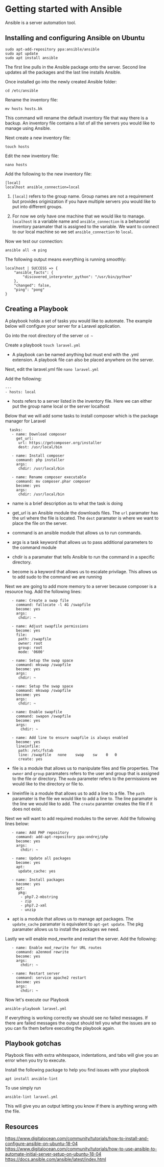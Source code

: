 # Getting started with Ansible
Ansible is a server automation tool.

## Installing and configuring Ansible on Ubuntu
```
sudo apt-add-repository ppa:ansible/ansible
sudo apt update
sudo apt install ansible
```
The first line pulls in the Ansible package onto the server. Second line updates all the packages and the last line installs Ansible.

Once installed go into the newly created Ansible folder:
```
cd /etc/ansible
```
Rename the inventory file:
```
mv hosts hosts.bk
```
This command will rename the default inventory file that way there is a backup. An inventory file contains a list of all the servers you would like to manage using Ansible.

Next create a new inventory file:
```
touch hosts
````
Edit the new inventory file:

```
nano hosts
```

Add the following to the new inventory file:
```
[local]
localhost ansible_connection=local
```
1. ```[local]``` refers to the group name. Group names are not a requirement but provides originization if you have multiple servers you would like to put into different groups.

2. For now we only have one machine that we would like to manage. ```localhost``` is a variable name and ```ansible_connection``` is a behavorial inventory paramater that is assigned to the variable. We want to connect to our local machine so we set ```ansible_connection``` to ```local```.

Now we test our connection:
```
ansible all -m ping
```

The following output means everything is running smoothly:
```
localhost | SUCCESS => {
    "ansible_facts": {
        "discovered_interpreter_python": "/usr/bin/python"
    }, 
    "changed": false, 
    "ping": "pong"
}
```


## Creating a Playbook

A playbook holds a set of tasks you would like to automate. The example below will configure your server for a Laravel application.

Go into the root directory of the server ``` cd ~ ```

Create a playbook  ```touch laravel.yml```

* A playbook can be named anything but must end with the .yml extension. A playbook file can also be placed anywhere on the server.

Next, edit the laravel.yml file ```nano laravel.yml```

Add the following:
```
---
- hosts: local
```
* hosts refers to a server listed in the inventory file. Here we can either put the group name local or the server localhost 

Below that  we will add some tasks to install composer which is the package manager for Laravel
```
  tasks:
   - name: Download composer
     get_url:
      url: https://getcomposer.org/installer
      dest: /usr/local/bin

   - name: Install composer
     command: php installer
     args:
      chdir: /usr/local/bin

   - name: Rename composer executable
     command: mv composer.phar composer
     become: yes
     args:
      chdir: /usr/local/bin
```

* name is a brief description as to what the task is doing

* get_url is an Ansible module the downloads files. The ```url``` paramater has the url where the file is located. The ```dest``` paramater is where we want to place the file on the server.

* command is an ansible module that allows us to run commands. 

* args is a task keyword that allows us to pass additional parameters to the command module

* chdir is a paramater that tells Ansible to run the command in a specific directory. 

* become is a keyword that allows us to escalate privilage. This allows us to add sudo to the command we are running

Next we are going to add more memory to a server because composer is a resource hog. Add the following lines:

```
   - name: Create a swap file
     command: fallocate -l 4G /swapfile
     become: yes
     args:
      chdir: ~

   - name: Adjust swapfile permissions
     become: yes
     file:
      path: /swapfile
      owner: root
      group: root
      mode: '0600'

   - name: Setup the swap space
     command: mkswap /swapfile
     become: yes
     args:
      chdir: ~
      
   - name: Setup the swap space
     command: mkswap /swapfile
     become: yes
     args:
      chdir: ~

   - name: Enable swapfile
     command: swapon /swapfile
     become: yes
     args:
       chdir: ~

   - name: Add line to ensure swapfile is always enabled
     become: yes
     lineinfile:
      path: /etc/fstab
      line: /swapfile   none    swap    sw    0   0
      create: yes
```

* file is a module that allows us to manipulate files and file properties. The ```owner``` and ```group``` paramaters refers to the user and group that is assigned to the file or directory. The ```mode``` parameter refers to the permissions we would like to the directory or file to.

* lineinfile is a module that allows us to add a line to a file. The ```path``` paramater is the file we would like to add a line to. The line paramater is the line we would like to add. The ```create``` paramter creates the file if it does not exist.

Next we will want to add required modules to the server. Add the following lines below:

```
   - name: Add PHP repository
     command: add-apt-repository ppa:ondrej/php
     become: yes
     args:
       chdir: ~

   - name: Update all packages
     become: yes
     apt:
      update_cache: yes

   - name: Install packages
     become: yes
     apt:
      pkg:
       - php7.2-mbstring
       - zip
       - php7.2-xml
       - unzip

```

* apt is a module that allows us to manage apt packages. The ```update_cache``` paramater is equivalent to ```apt-get update```. The pkg paramater allows us to install the packages we need.

Lastly we will enable mod_rewrite and restart the server. Add the following:

```
   - name: Enable mod_rewrite for URL routes
     command: a2enmod rewrite
     become: yes
     args:
       chdir: ~

   - name: Restart server
     command: service apache2 restart
     become: yes
     args:
       chdir: ~
```

Now let's execute our Playbook

```
ansible-playbook laravel.yml
```

If everything is working correctly we should see no failed messages. If there are failed messages the output should tell you what the issues are so you can fix them before executing the playbook again.

## Playbook gotchas

Playbook files with extra whitespace, indentations, and tabs will give you an error when you  try to execute.

Install the following package to help you find issues with your playbook

```
apt install ansible-lint
```

To use simply run

```
ansible-lint laravel.yml
```

This will give you an output letting you know if there is anything wrong with the file.




## Resources
https://www.digitalocean.com/community/tutorials/how-to-install-and-configure-ansible-on-ubuntu-18-04
https://www.digitalocean.com/community/tutorials/how-to-use-ansible-to-automate-initial-server-setup-on-ubuntu-18-04
https://docs.ansible.com/ansible/latest/index.html
